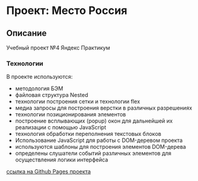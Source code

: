 # Проект: Место Россия

## Описание
Учебный проект №4 Яндекс Практикум

### Технологии
В проекте используются:
* методология БЭМ
* файловая структура Nested
* технологии построения сетки и технологии flex
* медиа запросы для построения верстки в различных разрешениях
* технологии позиционирования элементов
* построение всплывающих (popup) окон для дальнейшей их реализации с помощью JavaScript
* технология обработки переполнения текстовых блоков
* Использование JavaScript для работы с DOM-деревом проекта
* используются шаблоны для построения элементов DOM-дерева
* определены слушатели событий различных элементов для осуществления логики интерфейса


[ссылка на Github Pages проекта](https://alexghz81.github.io/mesto-project/)

